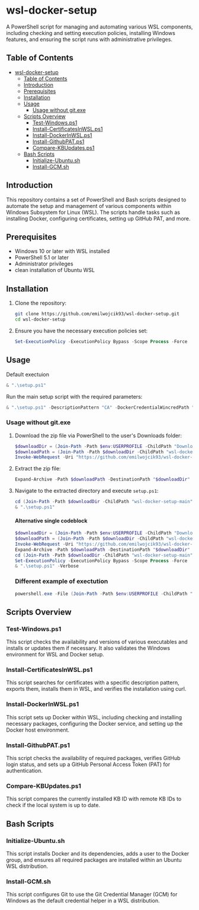 # wsl-docker-setup

A PowerShell script for managing and automating various WSL components, including checking and setting execution policies, installing Windows features, and ensuring the script runs with administrative privileges.

## Table of Contents

- [wsl-docker-setup](#wsl-docker-setup)
  - [Table of Contents](#table-of-contents)
  - [Introduction](#introduction)
  - [Prerequisites](#prerequisites)
  - [Installation](#installation)
  - [Usage](#usage)
    - [Usage without git.exe](#usage-without-gitexe)
  - [Scripts Overview](#scripts-overview)
    - [Test-Windows.ps1](#test-windowsps1)
    - [Install-CertificatesInWSL.ps1](#install-certificatesinwslps1)
    - [Install-DockerInWSL.ps1](#install-dockerinwslps1)
    - [Install-GithubPAT.ps1](#install-githubpatps1)
    - [Compare-KBUpdates.ps1](#compare-kbupdatesps1)
  - [Bash Scripts](#bash-scripts)
    - [Initialize-Ubuntu.sh](#initialize-ubuntush)
    - [Install-GCM.sh](#install-gcmsh)

## Introduction

This repository contains a set of PowerShell and Bash scripts designed to automate the setup and management of various components within Windows Subsystem for Linux (WSL). The scripts handle tasks such as installing Docker, configuring certificates, setting up GitHub PAT, and more.

## Prerequisites

- Windows 10 or later with WSL installed
- PowerShell 5.1 or later
- Administrator privileges
- clean installation of Ubuntu WSL

## Installation

1. Clone the repository:
    ```sh
    git clone https://github.com/emilwojcik93/wsl-docker-setup.git
    cd wsl-docker-setup
    ```

2. Ensure you have the necessary execution policies set:
    ```ps1
    Set-ExecutionPolicy -ExecutionPolicy Bypass -Scope Process -Force
    ```

## Usage

Default exectuion
```ps1
& ".\setup.ps1"
```

Run the main setup script with the required parameters:
```ps1
& ".\setup.ps1" -DescriptionPattern "CA" -DockerCredentialWincredPath "path\to\docker-credential-wincred.exe" -Verbose
```

### Usage without git.exe

1. Download the zip file via PowerShell to the user's Downloads folder:
    ```ps1
    $downloadDir = (Join-Path -Path $env:USERPROFILE -ChildPath "Downloads")
    $downloadPath = (Join-Path -Path $downloadDir -ChildPath "wsl-docker-setup.zip")
    Invoke-WebRequest -Uri "https://github.com/emilwojcik93/wsl-docker-setup/archive/refs/heads/main.zip" -OutFile $downloadPath
    ```

2. Extract the zip file:
    ```ps1
    Expand-Archive -Path $downloadPath -DestinationPath "$downloadDir"
    ```

3. Navigate to the extracted directory and execute `setup.ps1`:
    ```ps1
    cd (Join-Path -Path $downloadDir -ChildPath "wsl-docker-setup-main")
    & ".\setup.ps1"
    ```

    #### Alternative single codeblock
    ```ps1
    $downloadDir = (Join-Path -Path $env:USERPROFILE -ChildPath "Downloads")
    $downloadPath = (Join-Path -Path $downloadDir -ChildPath "wsl-docker-setup.zip")
    Invoke-WebRequest -Uri "https://github.com/emilwojcik93/wsl-docker-setup/archive/refs/heads/main.zip" -OutFile $downloadPath
    Expand-Archive -Path $downloadPath -DestinationPath "$downloadDir"
    cd (Join-Path -Path $downloadDir -ChildPath "wsl-docker-setup-main")
    Set-ExecutionPolicy -ExecutionPolicy Bypass -Scope Process -Force
    & ".\setup.ps1" -Verbose
    ```
    ### Different example of exectution
    ```ps1
    powershell.exe -File (Join-Path -Path $env:USERPROFILE -ChildPath "Downloads\wsl-docker-setup\setup.ps1") -DescriptionPattern 'Enterprise Root CA Subject CN Val' -DockerCredentialWincredPath (Join-Path -Path $env:UserProfile -ChildPath ".docker\docker-credential-wincred.exe") -Verbose
    ```

## Scripts Overview

### Test-Windows.ps1

This script checks the availability and versions of various executables and installs or updates them if necessary. It also validates the Windows environment for WSL and Docker setup.

### Install-CertificatesInWSL.ps1

This script searches for certificates with a specific description pattern, exports them, installs them in WSL, and verifies the installation using curl.

### Install-DockerInWSL.ps1

This script sets up Docker within WSL, including checking and installing necessary packages, configuring the Docker service, and setting up the Docker host environment.

### Install-GithubPAT.ps1

This script checks the availability of required packages, verifies GitHub login status, and sets up a GitHub Personal Access Token (PAT) for authentication.

### Compare-KBUpdates.ps1

This script compares the currently installed KB ID with remote KB IDs to check if the local system is up to date.

## Bash Scripts

### Initialize-Ubuntu.sh

This script installs Docker and its dependencies, adds a user to the Docker group, and ensures all required packages are installed within an Ubuntu WSL distribution.

### Install-GCM.sh

This script configures Git to use the Git Credential Manager (GCM) for Windows as the default credential helper in a WSL distribution.
